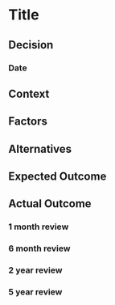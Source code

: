 # Title

## Decision

### Date

## Context

## Factors

## Alternatives

## Expected Outcome

## Actual Outcome

### 1 month review

### 6 month review

### 2 year review

### 5 year review

